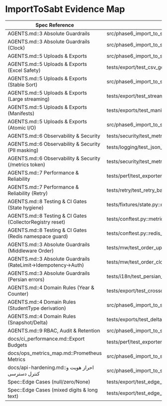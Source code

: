 # ImportToSabt Evidence Map

| Spec Reference | Implementation Evidence |
| -------------- | ----------------------- |
| AGENTS.md::3 Absolute Guardrails | src/phase6_import_to_sabt/api.py::create_export_api |
| AGENTS.md::3 Absolute Guardrails (Clock) | src/phase6_import_to_sabt/job_runner.py::ExportJobRunner.__init__ |
| AGENTS.md::5 Uploads & Exports | src/phase6_import_to_sabt/exporter_service.py::ImportToSabtExporter.run |
| AGENTS.md::5 Uploads & Exports (Excel Safety) | tests/export/test_csv_golden.py::test_csv_golden_quotes_and_formula_guard |
| AGENTS.md::5 Uploads & Exports (Stable Sort) | src/phase6_import_to_sabt/exporter_service.py::ImportToSabtExporter._sort_rows |
| AGENTS.md::5 Uploads & Exports (Large streaming) | tests/export/test_streaming_large.py::test_streaming_memory_bound |
| AGENTS.md::5 Uploads & Exports (Manifests) | tests/exports/test_manifest.py::test_atomic_manifest_after_files |
| AGENTS.md::5 Uploads & Exports (Atomic I/O) | src/phase6_import_to_sabt/exporter_service.py::atomic_writer |
| AGENTS.md::6 Observability & Security | tests/security/test_metrics_and_downloads.py::test_token_and_signed_url |
| AGENTS.md::6 Observability & Security (PII masking) | tests/logging/test_json_logs_pii_scan.py::test_no_pii_in_logs |
| AGENTS.md::6 Observability & Security (/metrics token) | tests/security/test_metrics_token_guard.py::test_metrics_requires_token |
| AGENTS.md::7 Performance & Reliability | tests/perf/test_exporter_100k.py::test_p95_latency_and_memory_budget |
| AGENTS.md::7 Performance & Reliability (Retry) | tests/retry/test_retry_backoff.py::test_retry_jitter_and_metrics_without_sleep |
| AGENTS.md::8 Testing & CI Gates (State hygiene) | tests/fixtures/state.py::cleanup_fixtures |
| AGENTS.md::8 Testing & CI Gates (CollectorRegistry reset) | tests/conftest.py::metrics_registry_guard |
| AGENTS.md::8 Testing & CI Gates (Redis namespace guard) | tests/conftest.py::redis_state_guard |
| AGENTS.md::3 Absolute Guardrails (Middleware Order) | tests/mw/test_order_uploads.py::test_rate_then_idem_then_auth |
| AGENTS.md::3 Absolute Guardrails (RateLimit→Idempotency→Auth) | tests/mw/test_order_clocked.py::test_post_chain_order |
| AGENTS.md::3 Absolute Guardrails (Persian errors) | tests/i18n/test_persian_errors.py::test_error_messages_deterministic |
| AGENTS.md::4 Domain Rules (Year & Counter) | tests/export/test_crosschecks.py::test_counter_prefix_and_regex |
| AGENTS.md::4 Domain Rules (StudentType derivation) | src/phase6_import_to_sabt/exporter_service.py::ImportToSabtExporter._normalize_row |
| AGENTS.md::4 Domain Rules (Snapshot/Delta) | tests/exports/test_delta_window.py::test_delta_no_gap_overlap |
| AGENTS.md::9 RBAC, Audit & Retention | src/phase6_import_to_sabt/security/rbac.py::TokenRegistry.authenticate |
| docs/ci_performance.md::Export Budgets | tests/perf/test_exporter_100k.py::test_p95_latency_and_memory_budget |
| docs/ops_metrics_map.md::Prometheus Metrics | src/phase6_import_to_sabt/metrics.py::ExporterMetrics |
| docs/api-hardening.md::احراز هویت و کنترل دسترسی | src/phase6_import_to_sabt/security/rbac.py::TokenRegistry.authenticate |
| Spec::Edge Cases (null/zero/None) | tests/export/test_edge_cases.py::test_handles_none_and_zero |
| Spec::Edge Cases (mixed digits & long text) | tests/export/test_edge_cases.py::test_mixed_digits_and_long_names |
